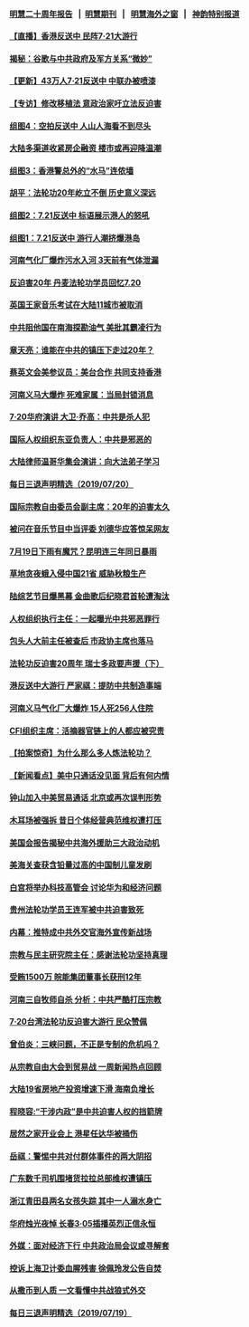 #### [明慧二十周年报告](https://github.com/gfw-breaker/mh-reports/blob/master/README.md?t=07211401) &nbsp;&nbsp;|&nbsp;&nbsp;[明慧期刊](https://github.com/gfw-breaker/mh-qikan) &nbsp;&nbsp;|&nbsp;&nbsp; [明慧海外之窗](https://github.com/gfw-breaker/mh-news/blob/master/README.md?t=07211401) &nbsp;&nbsp;|&nbsp;&nbsp; [神韵特别报道](https://github.com/gfw-breaker/mh-news/blob/master/shenyun.md?t=07211401) 

#### [【直播】香港反送中 民阵7‧21大游行](../pages/nsc413/n11391199.md?t=07211401) 

#### [揭秘：谷歌与中共政府及军方关系“微妙”](../pages/nsc413/n11397652.md?t=07211401) 

#### [【更新】43万人7·21反送中 中联办被喷漆](../pages/nsc413/n11399023.md?t=07211401) 

#### [【专访】修改移植法 意政治家吁立法反迫害](../pages/nsc413/n11399575.md?t=07211401) 

#### [组图4：空拍反送中 人山人海看不到尽头](../pages/nsc413/n11399533.md?t=07211401) 


#### [大陆多渠道收紧房企融资 楼市或再迎降温潮](../pages/nsc413/n11398759.md?t=07211401) 

#### [组图3：香港警总外的“水马”连侬墙](../pages/nsc413/n11399481.md?t=07211401) 

#### [胡平：法轮功20年屹立不倒 历史意义深远](../pages/nsc413/n11399509.md?t=07211401) 

#### [组图2：7.21反送中 标语展示港人的怒吼](../pages/nsc413/n11399314.md?t=07211401) 

#### [组图1：7.21反送中 游行人潮挤爆港岛](../pages/nsc413/n11399195.md?t=07211401) 

#### [河南气化厂爆炸污水入河 3天前有气体泄漏](../pages/nsc413/n11398722.md?t=07211401) 

#### [反迫害20年 丹麦法轮功学员回忆7.20](../pages/nsc413/n11398979.md?t=07211401) 

#### [英国王家音乐考试在大陆11城市被取消](../pages/nsc413/n11398791.md?t=07211401) 

#### [中共阻他国在南海探勘油气 美批其霸凌行为](../pages/nsc413/n11399137.md?t=07211401) 

#### [章天亮：谁能在中共的镇压下走过20年？](../pages/nsc413/n11398942.md?t=07211401) 

#### [蔡英文会美参议员：美台合作 共同支持香港](../pages/nsc413/n11398898.md?t=07211401) 

#### [河南义马大爆炸 死难家属：当局封锁消息](../pages/nsc413/n11398586.md?t=07211401) 

#### [7·20华府演讲 大卫·乔高：中共是杀人犯](../pages/nsc413/n11398694.md?t=07211401) 

#### [国际人权组织东亚负责人：中共是邪恶的](../pages/nsc413/n11398576.md?t=07211401) 

#### [大陆律师温哥华集会演讲：向大法弟子学习](../pages/nsc413/n11398562.md?t=07211401) 

#### [每日三退声明精选（2019/07/20）](../pages/nsc413/n11398575.md?t=07211401) 

#### [国际宗教自由委员会副主席：20年的迫害太久](../pages/nsc413/n11398539.md?t=07211401) 

#### [被问在音乐节目中当评委 刘德华应答惊呆网友](../pages/nsc413/n11397148.md?t=07211401) 

#### [7月19日下雨有魔咒？昆明连三年同日暴雨](../pages/nsc413/n11398417.md?t=07211401) 

#### [草地贪夜蛾入侵中国21省 威胁秋粮生产](../pages/nsc413/n11398330.md?t=07211401) 

#### [陆综艺节目爆黑幕 金曲歌后纪晓君首轮遭淘汰](../pages/nsc413/n11397184.md?t=07211401) 

#### [人权组织执行主任：一起曝光中共邪恶罪行](../pages/nsc413/n11398383.md?t=07211401) 

#### [包头人大前主任被查后 市政协主席也落马](../pages/nsc413/n11398180.md?t=07211401) 

#### [法轮功反迫害20周年 瑞士多政要声援（下）](../pages/nsc413/n11397825.md?t=07211401) 

#### [港反送中大游行 严家祺：提防中共制造事端](../pages/nsc413/n11398072.md?t=07211401) 

#### [河南义马气化厂大爆炸 15人死256人住院](../pages/nsc413/n11398128.md?t=07211401) 

#### [CFI组织主席：活摘器官链上的人都应被究责](../pages/nsc413/n11398015.md?t=07211401) 

#### [【拍案惊奇】为什么那么多人炼法轮功？](../pages/nsc413/n11398190.md?t=07211401) 

#### [【新闻看点】美中只通话没见面 背后有何内情](../pages/nsc413/n11398139.md?t=07211401) 

#### [钟山加入中美贸易通话 北京或再次误判形势](../pages/nsc413/n11397990.md?t=07211401) 

#### [木耳场被强拆 昔日个体经营典范维权遭打压](../pages/nsc413/n11397218.md?t=07211401) 

#### [美国会报告揭秘中共海外援助三大政治动机](../pages/nsc413/n11391417.md?t=07211401) 

#### [美海关查获含铅量过高的中国制儿童发刷](../pages/nsc413/n11397751.md?t=07211401) 

#### [白宫将举办科技高管会 讨论华为和经济问题](../pages/nsc413/n11397943.md?t=07211401) 

#### [贵州法轮功学员王连军被中共迫害致死](../pages/nsc413/n11395997.md?t=07211401) 

#### [内幕：推特成中共外交官海外宣传新战场](../pages/nsc413/n11393545.md?t=07211401) 

#### [宗教与民主研究院主任：感谢法轮功坚持真理](../pages/nsc413/n11397207.md?t=07211401) 

#### [受贿1500万 皖能集团董事长获刑12年](../pages/nsc413/n11397776.md?t=07211401) 

#### [河南三自牧师自杀 分析：中共严酷打压宗教](../pages/nsc413/n11397564.md?t=07211401) 


#### [7·20台湾法轮功反迫害大游行 民众赞佩](../pages/nsc413/n11397651.md?t=07211401) 

#### [曾伯炎：三峡问题，不正是专制的危机吗？](../pages/nsc413/n11397750.md?t=07211401) 

#### [从宗教自由大会到贸易战 一周新闻热点回顾](../pages/nsc413/n11396061.md?t=07211401) 

#### [大陆19省房地产投资增速下滑 海南负增长](../pages/nsc413/n11397413.md?t=07211401) 

#### [程晓容:“干涉内政”是中共迫害人权的挡箭牌](../pages/nsc413/n11397041.md?t=07211401) 

#### [居然之家开业会上 港星任达华被捅伤](../pages/nsc413/n11397476.md?t=07211401) 

#### [岳祺：警惕中共对付群体事件的两大阴招](../pages/nsc413/n11397515.md?t=07211401) 

#### [广东数千司机围堵货拉拉总部维权遭镇压](../pages/nsc413/n11397052.md?t=07211401) 

#### [浙江青田县两名女孩失踪 其中一人溺水身亡](../pages/nsc413/n11397082.md?t=07211401) 

#### [华府烛光夜悼 长春3·05插播英烈正信永恒](../pages/nsc413/n11397432.md?t=07211401) 

#### [外媒：面对经济下行 中共政治局会议或寻解套](../pages/nsc413/n11397000.md?t=07211401) 

#### [控诉上海卫计委血腥残害 徐佩玲发公告自焚](../pages/nsc413/n11397091.md?t=07211401) 

#### [从撒币到人质 一文看懂中共战狼式外交](../pages/nsc413/n11394255.md?t=07211401) 

#### [每日三退声明精选（2019/07/19）](../pages/nsc413/n11397084.md?t=07211401) 

